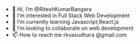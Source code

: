 - 👋 Hi, I’m @RiteshKumarBangera
- 👀 I’m interested in Full Stack Web Development 
- 🌱 I’m currently learning Javascript,React.js
- 💞️ I’m looking to collaborate on web development 
- 📫 How to reach me rkvasudhara @gmail.com

<!---
RiteshKumarBangera/RiteshKumarBangera is a ✨ special ✨ repository because its `README.md` (this file) appears on your GitHub profile.
You can click the Preview link to take a look at your changes.
--->
